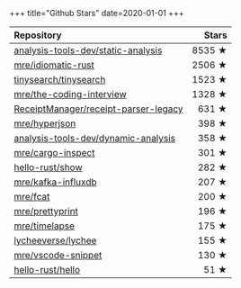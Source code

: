 +++
title="Github Stars"
date=2020-01-01
+++

| Repository | Stars |
| :--------- | ----: |
| [analysis-tools-dev/static-analysis](https://github.com/analysis-tools-dev/static-analysis) | 8535 ★ |
| [mre/idiomatic-rust](https://github.com/mre/idiomatic-rust) | 2506 ★ |
| [tinysearch/tinysearch](https://github.com/tinysearch/tinysearch) | 1523 ★ |
| [mre/the-coding-interview](https://github.com/mre/the-coding-interview) | 1328 ★ |
| [ReceiptManager/receipt-parser-legacy](https://github.com/ReceiptManager/receipt-parser-legacy) | 631 ★ |
| [mre/hyperjson](https://github.com/mre/hyperjson) | 398 ★ |
| [analysis-tools-dev/dynamic-analysis](https://github.com/analysis-tools-dev/dynamic-analysis) | 358 ★ |
| [mre/cargo-inspect](https://github.com/mre/cargo-inspect) | 301 ★ |
| [hello-rust/show](https://github.com/hello-rust/show) | 282 ★ |
| [mre/kafka-influxdb](https://github.com/mre/kafka-influxdb) | 207 ★ |
| [mre/fcat](https://github.com/mre/fcat) | 200 ★ |
| [mre/prettyprint](https://github.com/mre/prettyprint) | 196 ★ |
| [mre/timelapse](https://github.com/mre/timelapse) | 175 ★ |
| [lycheeverse/lychee](https://github.com/lycheeverse/lychee) | 155 ★ |
| [mre/vscode-snippet](https://github.com/mre/vscode-snippet) | 130 ★ |
| [hello-rust/hello](https://github.com/hello-rust/hello) | 51 ★ |
